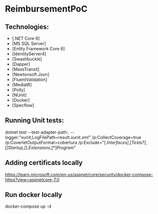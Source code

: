 # ReimbursementPoC

## Technologies:

- [.NET Core 6]
- [MS SQL Server]
- [Entity Framework Core 6]
- [IdentityServer4]
- [Swashbuckle]
- [Dapper]
- [MassTransit]
- [Newtonsoft.Json]
- [FluentValidation]
- [MediatR]
- [Polly]
- [NUnit]
- [Docker]
- [Specflow]


## Running Unit tests:
dotnet test --test-adapter-path:. --logger:"xunit;LogFilePath=result.xunit.xml" /p:CollectCoverage=true /p:CoverletOutputFormat=cobertura /p:Exclude=\"[*.Interfaces]*,[*Tests?]*,[*]*Startup*,[*]*.Extensions*,[*]*Program*\"

## Adding certificats locally
https://learn.microsoft.com/en-us/aspnet/core/security/docker-compose-https?view=aspnetcore-7.0

## Run docker locally
docker-compose up -d